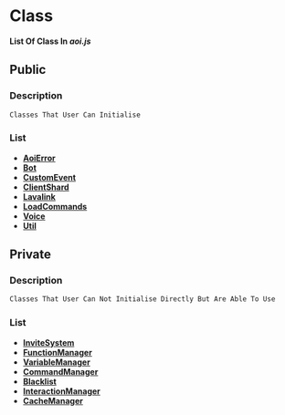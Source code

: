 # Class
 **List Of Class In ___aoi.js___**
## Public
### Description
 ```javascript
 Classes That User Can Initialise 
```
### List 
 * **[AoiError](aoiError.md)**
 * **[Bot](bot.md)**
 * **[CustomEvent](customEvent.md)**
 * **[ClientShard](clientShard.md)**
 * **[Lavalink](lavalink.md)**
 * **[LoadCommands](loadCommands.md)**
 * **[Voice](voice.md)**
 * **[Util](util.md)**
## Private
### Description
 ```javascript
 Classes That User Can Not Initialise Directly But Are Able To Use
```
### List 
 * **[InviteSystem](inviteSystem.md)**
 * **[FunctionManager](functionManager.md)**
 * **[VariableManager](variableManager.md)**
 * **[CommandManager](commandManager.md)**
 * **[Blacklist](blacklist.md)**
 * **[InteractionManager](interactionManager.md)**
 * **[CacheManager](cacheManager.md)**

